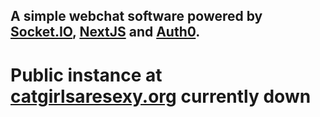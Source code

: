 ## A simple webchat software powered by [Socket.IO](https://socket.io/), [NextJS](https://nextjs.org/) and [Auth0](https://auth0.com).

# Public instance at [catgirlsaresexy.org](https://catgirlsaresexy.org) currently down

